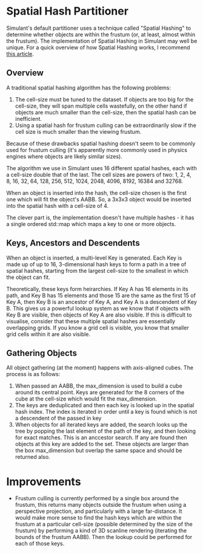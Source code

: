 # Spatial Hash Partitioner

Simulant's default partitioner uses a technique called "Spatial Hashing" to determine whether objects are within the frustum (or, at least, almost within the frustum). The implementation of Spatial Hashing in Simulant may well be unique. For a quick overview of how Spatial Hashing works, I recommend [this article](http://www.gamedev.net/page/resources/_/technical/game-programming/spatial-hashing-r2697).

## Overview

A traditional spatial hashing algorithm has the following problems:

1. The cell-size must be tuned to the dataset. If objects are too big for the cell-size, they will span multiple cells wastefully, on the other hand if objects are much smaller than the cell-size, then the spatial hash can be inefficient.
1. Using a spatial hash for frustum culling can be extraordinarily slow if the cell size is much smaller than the viewing frustum.

Because of these drawbacks spatial hashing doesn't seem to be commonly used for frustum culling (it's apparently more commonly used in physics engines where objects are likely similar sizes).

The algorithm we use in Simulant uses 16 different spatial hashes, each with a cell-size double that of the last. The cell sizes are powers of two: 1, 2, 4, 8, 16, 32, 64, 128, 256, 512, 1024, 2048, 4096, 8192, 16384 and 32768.

When an object is inserted into the hash, the cell-size chosen is the first one which will fit the object's AABB. So, a 3x3x3 object would be inserted into the spatial hash with a cell-size of 4. 

The clever part is, the implementation doesn't have multiple hashes - it has a single ordered std::map which maps a key to one or more objects.

## Keys, Ancestors and Descendents

When an object is inserted, a multi-level Key is generated. Each Key is made up of up to 16, 3-dimensional hash keys to form a path in a tree of spatial hashes, starting from the largest cell-size to the smallest in which the object can fit.

Theoretically, these keys form heirarchies. If Key A has 16 elements in its path, and Key B has 15 elements and those 15 are the same as the first 15 of Key A, then Key B is an ancestor of Key A, and Key A is a descendent of Key B. This gives us a powerful lookup system as we know that if objects with Key B are visible, then objects of Key A are also visible. If this is difficult to visualise, consider that these multiple spatial hashes are essentially overlapping grids. If you know a grid cell is visible, you know that smaller grid cells within it are also visible.

## Gathering Objects

All object gathering (at the moment) happens with axis-aligned cubes. The process is as follows:

1. When passed an AABB, the max_dimension is used to build a cube around its central point. Keys are generated for the 8 corners of the cube at the cell-size which would fit the max_dimension.
2. The keys are deduplicated and then each key is looked up in the spatial hash index. The index is iterated in order until a key is found which is not a descendent of the passed in key
3. When objects for all iterated keys are added, the search looks up the tree by popping the last element of the path of the key, and then looking for exact matches. This is an anccestor search. If any are found then objects at this key are added to the set. These objects are larger than the box max_dimension but overlap the same space and should be returned also.

# Improvements

 - Frustum culling is currently performed by a single box around the frustum, this returns many objects outside the frustum when using a perspective projection, and particularly with a large far-distance. It would make more sense to find the hash keys which are within the frustum at a particular cell-size (possible determined by the size of the frustum) by performing a kind of 3D scanline rendering (iterating the bounds of the frustum AABB). Then the lookup could be performed for each of those keys. 



